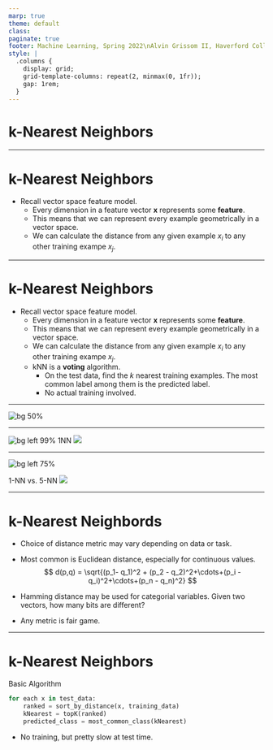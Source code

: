 ```yaml
---
marp: true
theme: default
class:
paginate: true
footer: Machine Learning, Spring 2022\nAlvin Grissom II, Haverford College
style: |
  .columns {
    display: grid;
    grid-template-columns: repeat(2, minmax(0, 1fr));
    gap: 1rem;
  }
---
```

# k-Nearest Neighbors


---
# k-Nearest Neighbors
- Recall vector space feature model.
    - Every dimension in a feature vector $\mathbf{x}$ represents some **feature**.
    -  This means that we can represent every example geometrically in a vector space.
    - We can calculate the distance from any given example $x_i$ to any other training exampe $x_j$.


---
# k-Nearest Neighbors
- Recall vector space feature model.
    - Every dimension in a feature vector $\mathbf{x}$ represents some **feature**.
    -  This means that we can represent every example geometrically in a vector space.
    - We can calculate the distance from any given example $x_i$ to any other training exampe $x_j$.
    - kNN is a **voting** algorithm.  
        -  On the test data, find the $k$ nearest training examples.  The most common label among them is the predicted label.
        - No actual training involved.

---
![bg 50%](images/knn/knn.png)

---
![bg left 99%](images/knn/data.png)
1NN
![](images/knn/1nn.png)

---

![bg left 75%](images/knn/1nn.png)

1-NN vs. 5-NN
![](images/knn/5nn.png)

---
# k-Nearest Neighbords
- Choice of distance metric may vary depending on data or task.
- Most common is Euclidean distance, especially for continuous values.
$$
d(p,q) = \sqrt{(p_1- q_1)^2 + (p_2 - q_2)^2+\cdots+(p_i - q_i)^2+\cdots+(p_n - q_n)^2}
$$
- Hamming distance may be used for categorial variables.
    Given two vectors, how many bits are different?

- Any metric is fair game.

---
# k-Nearest Neighbors

Basic Algorithm

```python
for each x in test_data:
    ranked = sort_by_distance(x, training_data)
    kNearest = topK(ranked)
    predicted_class = most_common_class(kNearest)
```
- No training, but pretty slow at test time.